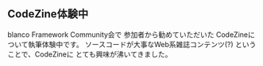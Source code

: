 ## CodeZine体験中

blanco Framework Community会で 参加者から勧めていただいた CodeZineについて執筆体験中です。
ソースコードが大事なWeb系雑誌コンテンツ(?) ということで、CodeZineに とても興味が沸いてきました。
